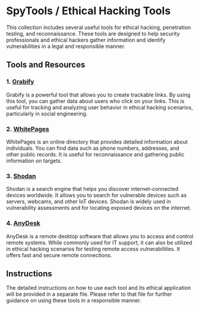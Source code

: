 

# SpyTools / Ethical Hacking Tools

This collection includes several useful tools for ethical hacking, penetration testing, and reconnaissance. These tools are designed to help security professionals and ethical hackers gather information and identify vulnerabilities in a legal and responsible manner.

## Tools and Resources

### 1. [Grabify](https://grabify.link/)
Grabify is a powerful tool that allows you to create trackable links. By using this tool, you can gather data about users who click on your links. This is useful for tracking and analyzing user behavior in ethical hacking scenarios, particularly in social engineering.

### 2. [WhitePages](https://www.whitepages.com/?is_sem=true&utm_source=google&utm_medium=cpc&utm_campaign=228468457&utm_term=whitepages&sem_account_id=1432223903&sem_campaign_id=228468457&sem_ad_group_id=9601177297&sem_device_type=c&sem_target_id=kwd-12145051&sem_keyword=whitepages&sem_matchtype=e&sem_network=g&sem_location_id=9022121&sem_placement=&sem_placement_category=&sem_ad_id=564234077472&sem_ad_tag=&sem_lob=BR_HEAD&sem_path=default&gclid=EAIaIQobChMI3YHUquKB_wIVVINbCh2TLgNOEAAYASAAEgIJ-PD_BwE)
WhitePages is an online directory that provides detailed information about individuals. You can find data such as phone numbers, addresses, and other public records. It is useful for reconnaissance and gathering public information on targets.

### 3. [Shodan](https://www.shodan.io/)
Shodan is a search engine that helps you discover internet-connected devices worldwide. It allows you to search for vulnerable devices such as servers, webcams, and other IoT devices. Shodan is widely used in vulnerability assessments and for locating exposed devices on the internet.

### 4. [AnyDesk](https://anydesk.com/)
AnyDesk is a remote desktop software that allows you to access and control remote systems. While commonly used for IT support, it can also be utilized in ethical hacking scenarios for testing remote access vulnerabilities. It offers fast and secure remote connections.

## Instructions

The detailed instructions on how to use each tool and its ethical application will be provided in a separate file. Please refer to that file for further guidance on using these tools in a responsible manner.

